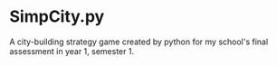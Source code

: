 # SimpCity.py
A city-building strategy game created by python for my school's final assessment in year 1, semester 1.
